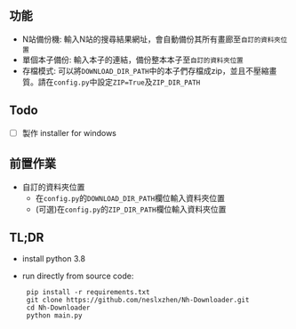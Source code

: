 ## 功能
 - N站備份機: 
 輸入N站的搜尋結果網址，會自動備份其所有畫廊至`自訂的資料夾位置`
 - 單個本子備份:
 輸入本子的連結，備份整本本子至`自訂的資料夾位置`
 - 存檔模式:
可以將`DOWNLOAD_DIR_PATH`中的本子們存檔成zip，並且不壓縮畫質。請在`config.py`中設定`ZIP=True`及`ZIP_DIR_PATH`

## Todo
 - [ ] 製作 installer for windows
 
## 前置作業
- 自訂的資料夾位置
    - 在`config.py`的`DOWNLOAD_DIR_PATH`欄位輸入資料夾位置
    - (可選)在`config.py`的`ZIP_DIR_PATH`欄位輸入資料夾位置

## TL;DR
 - install python 3.8
 - run directly from source code:

        pip install -r requirements.txt
        git clone https://github.com/neslxzhen/Nh-Downloader.git
        cd Nh-Downloader
        python main.py
